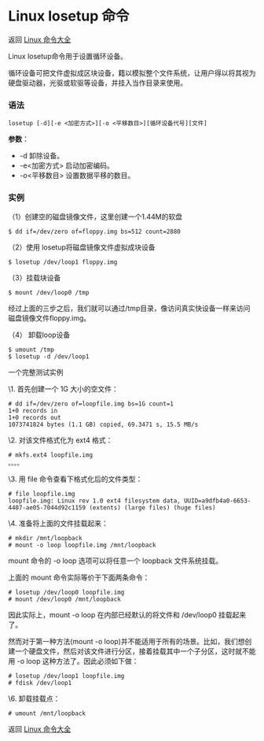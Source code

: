 # Linux losetup 命令

返回 [Linux 命令大全](https://ahuang007.github.com/Linux-Command)

Linux losetup命令用于设置循环设备。

循环设备可把文件虚拟成区块设备，籍以模拟整个文件系统，让用户得以将其视为硬盘驱动器，光驱或软驱等设备，并挂入当作目录来使用。

### 语法

```
losetup [-d][-e <加密方式>][-o <平移数目>][循环设备代号][文件]
```

**参数**：

- -d 卸除设备。
- -e<加密方式> 启动加密编码。
- -o<平移数目> 设置数据平移的数目。

### 实例

（1）创建空的磁盘镜像文件，这里创建一个1.44M的软盘

```
$ dd if=/dev/zero of=floppy.img bs=512 count=2880
```

（2）使用 losetup将磁盘镜像文件虚拟成块设备

```
$ losetup /dev/loop1 floppy.img
```

（3）挂载块设备

```
$ mount /dev/loop0 /tmp
```

经过上面的三步之后，我们就可以通过/tmp目录，像访问真实快设备一样来访问磁盘镜像文件floppy.img。

（4） 卸载loop设备

```
$ umount /tmp
$ losetup -d /dev/loop1
```

一个完整测试实例

\1. 首先创建一个 1G 大小的空文件：

```
# dd if=/dev/zero of=loopfile.img bs=1G count=1
1+0 records in
1+0 records out
1073741824 bytes (1.1 GB) copied, 69.3471 s, 15.5 MB/s
```

\2. 对该文件格式化为 ext4 格式：

```
# mkfs.ext4 loopfile.img
。。。。
```

\3. 用 file 命令查看下格式化后的文件类型：

```
# file loopfile.img
loopfile.img: Linux rev 1.0 ext4 filesystem data, UUID=a9dfb4a0-6653-4407-ae05-7044d92c1159 (extents) (large files) (huge files)
```

\4. 准备将上面的文件挂载起来：

```
# mkdir /mnt/loopback
# mount -o loop loopfile.img /mnt/loopback
```

mount 命令的 -o loop 选项可以将任意一个 loopback 文件系统挂载。

上面的 mount 命令实际等价于下面两条命令：

```
# losetup /dev/loop0 loopfile.img
# mount /dev/loop0 /mnt/loopback
```

因此实际上，mount -o loop 在内部已经默认的将文件和 /dev/loop0 挂载起来了。

然而对于第一种方法(mount -o loop)并不能适用于所有的场景。比如，我们想创建一个硬盘文件，然后对该文件进行分区，接着挂载其中一个子分区，这时就不能用 -o loop 这种方法了。因此必须如下做：

```
# losetup /dev/loop1 loopfile.img
# fdisk /dev/loop1
```

\6. 卸载挂载点：

```
# umount /mnt/loopback
```

返回 [Linux 命令大全](https://ahuang007.github.com/Linux-Command)
